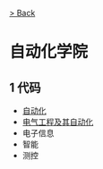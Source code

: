 [> Back](../../README.md)

# 自动化学院

## 1 代码

- [自动化](automation/README.md)
- [电气工程及其自动化](electronic_information/README.md)
- 电子信息
- 智能
- 测控